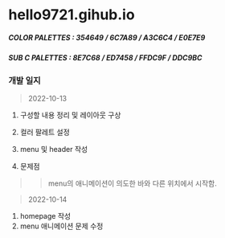 # hello9721.gihub.io

##### COLOR PALETTES : 354649 / 6C7A89 / A3C6C4 / E0E7E9
##### SUB C PALETTES : 8E7C68 / ED7458 / FFDC9F / DDC9BC

### 개발 일지

> 2022-10-13
  1. 구성할 내용 정리 및 레이아웃 구상
  2. 컬러 팔레트 설정
  3. menu 및 header 작성
  
  4. 문제점
  >> menu의 애니메이션이 의도한 바와 다른 위치에서 시작함.

> 2022-10-14
  1. homepage 작성
  2. menu 애니메이션 문제 수정
